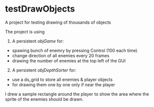 # testDrawObjects
A project for testing drawing of thousands of objects

The project is using 

1) A persistent *objGame* for:
* spawing bunch of enemry by pressing Control (100 each time)
* change direction of all enemies every 20 frames
* drawing the number of enemies at the top left of the GUI

2) A persistent *objDepthSorter* for:
* use a ds_grid to store all enemies & player objects
* for drawing them one by one only if near the player

I drew a sample rectangle around the player to show the area where the sprite of the enemies should be drawn.
